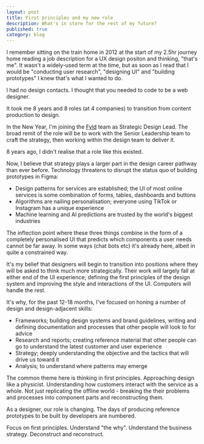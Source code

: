 ```yaml
---
layout: post
title: First principles and my new role
description: What's in store for the rest of my future? 
published: true
category: blog
---
```


I remember sitting on the train home in 2012 at the start of my 2.5hr journey home reading a job description for a UX design positon and thinking, "that's me". It wasn't a widely-used term at the time, but as soon as I read that I would be "conducting user research", "designing UI" and "building prototypes" I knew that's what I wanted to do. 

I had no design contacts. I thought that you needed to code to be a web designer. 

It took me 8 years and 8 roles (at 4 companies) to transition from content production to design.

In the New Year, I'm joining the <a href="https://fyld.ai">Fyld</a> team as Strategic Design Lead. The broad remit of the role will be to work with the Senior Leadership team to craft the strategy, then working within the design team to deliver it. 

8 years ago, I didn't realise that a role like this existed. 

Now, I believe that strategy plays a larger part in the design career pathway than ever before. Technology threatens to disrupt the status quo of building prototypes in Figma: 

* Design patterns for services are established; the UI of most online services is some combination of forms, tables, dashboards and buttons
* Algorithms are nailing personalisation; everyone using TikTok or Instagram has a unique experience
* Machine learning and AI predictions are trusted by the world's biggest industries

The inflection point where these three things combine in the form of a completely personalised UI that predicts which components a user needs cannot be far away. In some ways (chat bots etc) it's already here, albeit in quite a constrained way. 

It's my belief that designers will begin to transition into positions where they will be asked to think much more strategically. Their work will largely fall at either end of the UI experience; defining the first principles of the design system and improving the style and interactions of the UI. Computers will handle the rest. 

It's why, for the past 12-18 months, I've focused on honing a number of design and design-adjacent skills: 

* Frameworks; building design systems and brand guidelines, writing and defining documentation and processes that other people will look to for advice
* Research and reports; creating reference material that other people can go to understand the latest customer and user experience
* Strategy; deeply understanding the objective and the tactics that will drive us toward it
* Analysis; to understand where patterns may emerge

The common theme here is thinking in first principles. Approaching design like a physicist. Understanding how customers interact with the service as a whole. Not just replicating the offline world - breaking the their problems and processes into component parts and reconstructing them. 

As a designer, our role is changing. The days of producing reference prototypes to be built by developers are numbered. 

Focus on first principles. Understand "the why". Understand the business strategy. Deconstruct and reconstruct. 